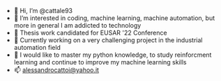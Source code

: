 - 👋 Hi, I’m @cattale93
- 👀 I’m interested in coding, machine learning, machine automation, but more in general I am addicted to technology
- 🤞 Thesis work candidated for EUSAR '22 Conference
- 🌱 Currently working on a very challenging project in the industrial automation field
- 💞️ I would like to master my python knowledge, to study reinforcment learning and continue to improve my machine learning skills
- 📫 alessandrocattoi@yahoo.it
